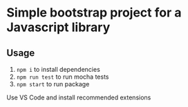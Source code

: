 # Simple bootstrap project for a Javascript library

## Usage
1. `npm i` to install dependencies
1. `npm run test` to run mocha tests
1. `npm start` to run package

Use VS Code and install recommended extensions
